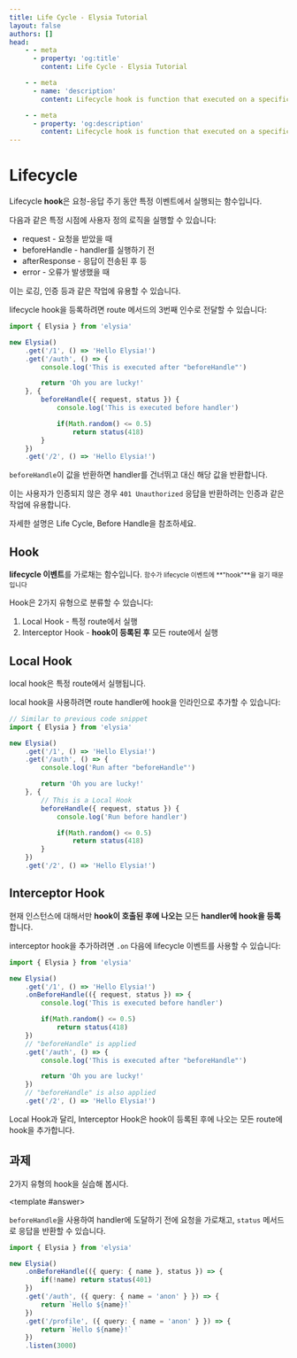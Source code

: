 ```yaml
---
title: Life Cycle - Elysia Tutorial
layout: false
authors: []
head:
    - - meta
      - property: 'og:title'
        content: Life Cycle - Elysia Tutorial

    - - meta
      - name: 'description'
        content: Lifecycle hook is function that executed on a specific event during the request-response cycle.

    - - meta
      - property: 'og:description'
        content: Lifecycle hook is function that executed on a specific event during the request-response cycle.
---
```


<script setup lang="ts">
import { Elysia } from 'elysia'

import Editor from '../../../components/xiao/playground/playground.vue'
import DocLink from '../../../components/xiao/doc-link/doc-link.vue'

import { code, testcases } from './data'
</script>

<Editor :code="code" :testcases="testcases">

# Lifecycle

Lifecycle **hook**은 요청-응답 주기 동안 특정 이벤트에서 실행되는 함수입니다.

다음과 같은 특정 시점에 사용자 정의 로직을 실행할 수 있습니다:
- <DocLink href="/essential/life-cycle#request">request</DocLink> - 요청을 받았을 때
- <DocLink href="/essential/life-cycle#before-handle">beforeHandle</DocLink> - handler를 실행하기 전
- <DocLink href="/essential/life-cycle#after-response">afterResponse</DocLink> - 응답이 전송된 후 등
- <DocLink href="/essential/life-cycle#on-error-error-handling">error</DocLink> - 오류가 발생했을 때

이는 로깅, 인증 등과 같은 작업에 유용할 수 있습니다.

lifecycle hook을 등록하려면 route 메서드의 3번째 인수로 전달할 수 있습니다:

```typescript
import { Elysia } from 'elysia'

new Elysia()
	.get('/1', () => 'Hello Elysia!')
	.get('/auth', () => {
		console.log('This is executed after "beforeHandle"')

		return 'Oh you are lucky!'
	}, {
		beforeHandle({ request, status }) {
			console.log('This is executed before handler')

			if(Math.random() <= 0.5)
				return status(418)
		}
	})
	.get('/2', () => 'Hello Elysia!')
```

`beforeHandle`이 값을 반환하면 handler를 건너뛰고 대신 해당 값을 반환합니다.

이는 사용자가 인증되지 않은 경우 `401 Unauthorized` 응답을 반환하려는 인증과 같은 작업에 유용합니다.

자세한 설명은 <DocLink href="/essential/life-cycle">Life Cycle</DocLink>, <DocLink href="/essential/life-cycle#before-handle">Before Handle</DocLink>을 참조하세요.

## Hook

**lifecycle 이벤트**를 가로채는 함수입니다. <small>함수가 lifecycle 이벤트에 **"hook"**을 걸기 때문입니다</small>

Hook은 2가지 유형으로 분류할 수 있습니다:

1. <DocLink href="/essential/life-cycle#local-hook">Local Hook</DocLink> - 특정 route에서 실행
2. <DocLink href="/essential/life-cycle#interceptor-hook">Interceptor Hook</DocLink> - **hook이 등록된 후** 모든 route에서 실행

## Local Hook

local hook은 특정 route에서 실행됩니다.

local hook을 사용하려면 route handler에 hook을 인라인으로 추가할 수 있습니다:

```typescript
// Similar to previous code snippet
import { Elysia } from 'elysia'

new Elysia()
	.get('/1', () => 'Hello Elysia!')
	.get('/auth', () => {
		console.log('Run after "beforeHandle"')

		return 'Oh you are lucky!'
	}, {
		// This is a Local Hook
		beforeHandle({ request, status }) {
			console.log('Run before handler')

			if(Math.random() <= 0.5)
				return status(418)
		}
	})
	.get('/2', () => 'Hello Elysia!')
```

## Interceptor Hook

현재 인스턴스에 대해서만 **hook이 호출된 후에 나오는** 모든 **handler에 hook을 등록**합니다.

interceptor hook을 추가하려면 `.on` 다음에 lifecycle 이벤트를 사용할 수 있습니다:

```typescript
import { Elysia } from 'elysia'

new Elysia()
	.get('/1', () => 'Hello Elysia!')
	.onBeforeHandle(({ request, status }) => {
		console.log('This is executed before handler')

		if(Math.random() <= 0.5)
			return status(418)
	})
	// "beforeHandle" is applied
	.get('/auth', () => {
		console.log('This is executed after "beforeHandle"')

		return 'Oh you are lucky!'
	})
	// "beforeHandle" is also applied
	.get('/2', () => 'Hello Elysia!')
```

Local Hook과 달리, Interceptor Hook은 hook이 등록된 후에 나오는 모든 route에 hook을 추가합니다.

## 과제

2가지 유형의 hook을 실습해 봅시다.

<template #answer>

`beforeHandle`을 사용하여 handler에 도달하기 전에 요청을 가로채고, `status` 메서드로 응답을 반환할 수 있습니다.

```typescript
import { Elysia } from 'elysia'

new Elysia()
	.onBeforeHandle(({ query: { name }, status }) => {
		if(!name) return status(401)
	})
	.get('/auth', ({ query: { name = 'anon' } }) => {
		return `Hello ${name}!`
	})
	.get('/profile', ({ query: { name = 'anon' } }) => {
		return `Hello ${name}!`
	})
	.listen(3000)
```

</template>

</Editor>
